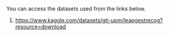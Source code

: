 You can access the datasets used from the links below.
1. https://www.kaggle.com/datasets/gti-upm/leapgestrecog?resource=download

